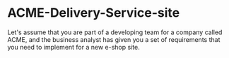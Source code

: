 # ACME-Delivery-Service-site
Let's assume that you are part of a developing team for a company called ACME, and the business analyst has  given you a set of requirements that you need to implement for a new e-shop site.
